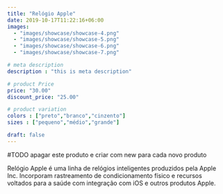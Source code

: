 ```yaml
---
title: "Relógio Apple"
date: 2019-10-17T11:22:16+06:00
images: 
  - "images/showcase/showcase-4.png"
  - "images/showcase/showcase-5.png"
  - "images/showcase/showcase-6.png"
  - "images/showcase/showcase-7.png"

# meta description
description : "this is meta description"

# product Price
price: "30.00"
discount_price: "25.00"

# product variation
colors : ["preto","branco","cinzento"]
sizes : ["pequeno","médio","grande"]

draft: false
---
```


#TODO apagar este produto e criar com new para cada novo produto

Relógio Apple é uma linha de relógios inteligentes produzidos pela Apple Inc. Incorporam rastreamento de condicionamento físico e recursos voltados para a saúde com integração com iOS e outros produtos Apple.